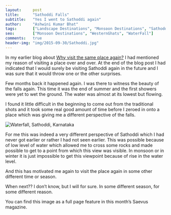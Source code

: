 ```yaml
---
layout:     post
title:      "Sathoddi Falls"
subtitle:   "Yes I went to Sathoddi again"
author:     "Ashwini Kumar Bhat"
tags:       ["Landscape Destinations", "Monsoon Destinations", "Sathoddi"]
seo:		["Monsoon Destinations", "WesternGhats", "WaterFall"]
comments:   true
header-img: "img/2015-09-30/Sathoddi.jpg"
---
```


<p>In my earlier blog about <a href="{{ site.baseurl }}/2015/09/30/Sathoddi-Falls-Why-visit-the-same-place-again.html" target="_blank">Why visit the same place again?</a> I had mentioned my reason of visiting a place over and over. At the end of the blog post I had indicated that I would surely be visiting Sathoddi again in the future and I was sure that it would throw one or the other surprises.</p>


<p>Few months back it happened again. I was there to witness the beauty of the falls again. This time it was the end of summer and the first showers were yet to wet the ground. The water was almost at its lowest but flowing. </p>

<p>I found it little difficult in the beginning to come out from the traditional shots and it took some real good amount of time before I zeroed in onto a place which was giving me a different perspective of the falls. </p>

<img src="{{ site.baseurl }}/img/2015-10-10/Sathoddi.jpg" alt="Waterfall, Sathoddi, Karnataka">

<p>For me this was indeed a very different perspective of Sathoddi which I had never got earlier or rather I had not seen earlier. This was possible because of low level of water which allowed me to cross some rocks and made possible to get to a point from which this view was visible. In monsoon or in winter it is just impossible to get this viewpoint because of rise in the water level. </p>

<p>And this has motivated me again to visit the place again in some other different time or season.</p>

<p>When next?? I don’t know, but I will for sure. In some different season, for some different reason.</p>

<p>You can find this image as a full page feature in this month’s Saevus magazine.</p>
